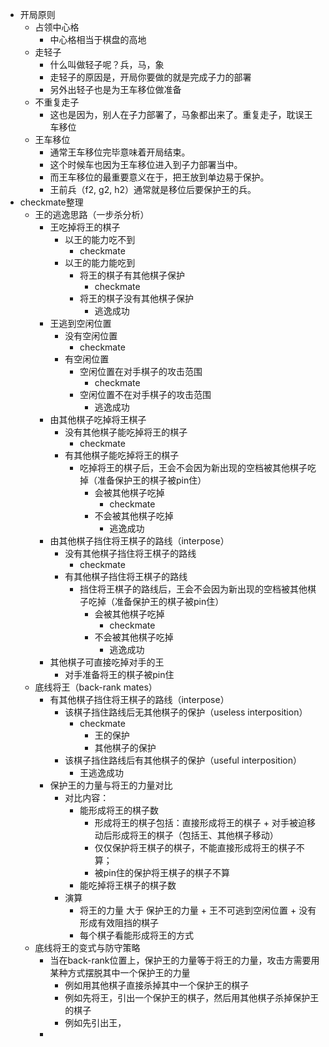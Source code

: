 - 开局原则
	- 占领中心格
		- 中心格相当于棋盘的高地
	- 走轻子
		- 什么叫做轻子呢？兵，马，象
		- 走轻子的原因是，开局你要做的就是完成子力的部署
		- 另外出轻子也是为王车移位做准备
	- 不重复走子
		- 这也是因为，别人在子力部署了，马象都出来了。重复走子，耽误王车移位
	- 王车移位
		- 通常王车移位完毕意味着开局结束。
		- 这个时候车也因为王车移位进入到子力部署当中。
		- 而王车移位的最重要意义在于，把王放到单边易于保护。
		- 王前兵（f2, g2, h2）通常就是移位后要保护王的兵。
- checkmate整理
	- 王的逃逸思路（一步杀分析）
		- 王吃掉将王的棋子
			- 以王的能力吃不到
				- checkmate
			- 以王的能力能吃到
				- 将王的棋子有其他棋子保护
					- checkmate
				- 将王的棋子没有其他棋子保护
					- 逃逸成功
		- 王逃到空闲位置
			- 没有空闲位置
				- checkmate
			- 有空闲位置
				- 空闲位置在对手棋子的攻击范围
					- checkmate
				- 空闲位置不在对手棋子的攻击范围
					- 逃逸成功
		- 由其他棋子吃掉将王棋子
			- 没有其他棋子能吃掉将王的棋子
				- checkmate
			- 有其他棋子能吃掉将王的棋子
				- 吃掉将王的棋子后，王会不会因为新出现的空档被其他棋子吃掉（准备保护王的棋子被pin住）
					- 会被其他棋子吃掉
						- checkmate
					- 不会被其他棋子吃掉
						- 逃逸成功
		- 由其他棋子挡住将王棋子的路线（interpose）
			- 没有其他棋子挡住将王棋子的路线
				- checkmate
			- 有其他棋子挡住将王棋子的路线
				- 挡住将王棋子的路线后，王会不会因为新出现的空档被其他棋子吃掉（准备保护王的棋子被pin住）
					- 会被其他棋子吃掉
						- checkmate
					- 不会被其他棋子吃掉
						- 逃逸成功
		- 其他棋子可直接吃掉对手的王
			- 对手准备将王的棋子被pin住
	- 底线将王（back-rank mates）
		- 有其他棋子挡住将王棋子的路线（interpose）
			- 该棋子挡住路线后无其他棋子的保护（useless interposition）
				- checkmate
					- 王的保护
					- 其他棋子的保护
			- 该棋子挡住路线后有其他棋子的保护（useful interposition）
				- 王逃逸成功
		- 保护王的力量与将王的力量对比
			- 对比内容：
				- 能形成将王的棋子数
					- 形成将王的棋子包括：直接形成将王的棋子 + 对手被迫移动后形成将王的棋子（包括王、其他棋子移动）
					- 仅仅保护将王棋子的棋子，不能直接形成将王的棋子不算；
					- 被pin住的保护将王棋子的棋子不算
				- 能吃掉将王棋子的棋子数
			- 演算
				- 将王的力量 大于 保护王的力量 + 王不可逃到空闲位置 + 没有形成有效阻挡的棋子
				- 每个棋子看能形成将王的方式
	- 底线将王的变式与防守策略
		- 当在back-rank位置上，保护王的力量等于将王的力量，攻击方需要用某种方式摆脱其中一个保护王的力量
			- 例如用其他棋子直接杀掉其中一个保护王的棋子
			- 例如先将王，引出一个保护王的棋子，然后用其他棋子杀掉保护王的棋子
			- 例如先引出王，
		-